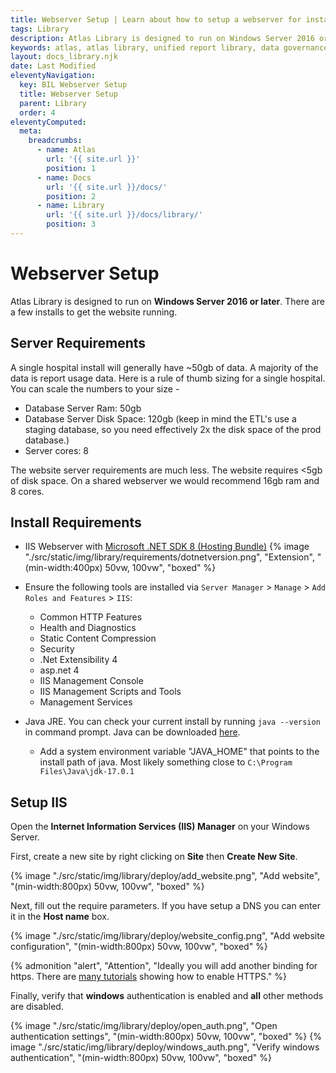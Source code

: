 ```yaml
---
title: Webserver Setup | Learn about how to setup a webserver for installing Atlas Library
tags: Library
description: Atlas Library is designed to run on Windows Server 2016 or later. There are a few installs to get the website running. Setup is quick and requirements minimal. A single hospital install will generally have ~50gb of data. A majority of the data is report usage data. Here is a rule of thumb sizing for a single hospital. You can scale the numbers to your size.
keywords: atlas, atlas library, unified report library, data governance, database, webserver, setup, iss, iis setup
layout: docs_library.njk
date: Last Modified
eleventyNavigation:
  key: BIL Webserver Setup
  title: Webserver Setup
  parent: Library
  order: 4
eleventyComputed:
  meta:
    breadcrumbs:
      - name: Atlas
        url: '{{ site.url }}'
        position: 1
      - name: Docs
        url: '{{ site.url }}/docs/'
        position: 2
      - name: Library
        url: '{{ site.url }}/docs/library/'
        position: 3
---
```


# Webserver Setup

Atlas Library is designed to run on **Windows Server 2016 or later**. There are a few installs to get the website running.

## Server Requirements

A single hospital install will generally have ~50gb of data. A majority of the data is report usage data. Here is a rule of thumb sizing for a single hospital. You can scale the numbers to your size -

- Database Server Ram: 50gb
- Database Server Disk Space: 120gb (keep in mind the ETL's use a staging database, so you need effectively 2x the disk space of the prod database.)
- Server cores: 8

The website server requirements are much less. The website requires <5gb of disk space. On a shared webserver we would recommend 16gb ram and 8 cores.

## Install Requirements

- IIS Webserver with [Microsoft .NET SDK 8 (Hosting Bundle)](https://dotnet.microsoft.com/download/dotnet/8.0)
  {% image "./src/static/img/library/requirements/dotnetversion.png", "Extension", "(min-width:400px) 50vw, 100vw", "boxed" %}
- Ensure the following tools are installed via `Server Manager` > `Manage` > `Add Roles and Features` > `IIS`:

  - Common HTTP Features
  - Health and Diagnostics
  - Static Content Compression
  - Security
  - .Net Extensibility 4
  - asp.net 4
  - IIS Management Console
  - IIS Management Scripts and Tools
  - Management Services

- Java JRE. You can check your current install by running `java --version` in command prompt. Java can be downloaded [here](https://www.oracle.com/java/technologies/downloads/#jdk17-windows).
  - Add a system environment variable "JAVA_HOME" that points to the install path of java. Most likely something close to `C:\Program Files\Java\jdk-17.0.1`

## Setup IIS

Open the **Internet Information Services (IIS) Manager** on your Windows Server.

First, create a new site by right clicking on **Site** then **Create New Site**.

{% image "./src/static/img/library/deploy/add_website.png", "Add website", "(min-width:800px) 50vw, 100vw", "boxed" %}

Next, fill out the require parameters. If you have setup a DNS you can enter it in the **Host name** box.

{% image "./src/static/img/library/deploy/website_config.png", "Add website configuration", "(min-width:800px) 50vw, 100vw", "boxed" %}

{% admonition
   "alert",
   "Attention",
   "Ideally you will add another binding for https. There are [many tutorials](https://techexpert.tips/iis/enable-https-iis/) showing how to enable HTTPS."
%}

Finally, verify that **windows** authentication is enabled and **all** other methods are disabled.

{% image "./src/static/img/library/deploy/open_auth.png", "Open authentication settings", "(min-width:800px) 50vw, 100vw", "boxed" %}
{% image "./src/static/img/library/deploy/windows_auth.png", "Verify windows authentication", "(min-width:800px) 50vw, 100vw", "boxed" %}
